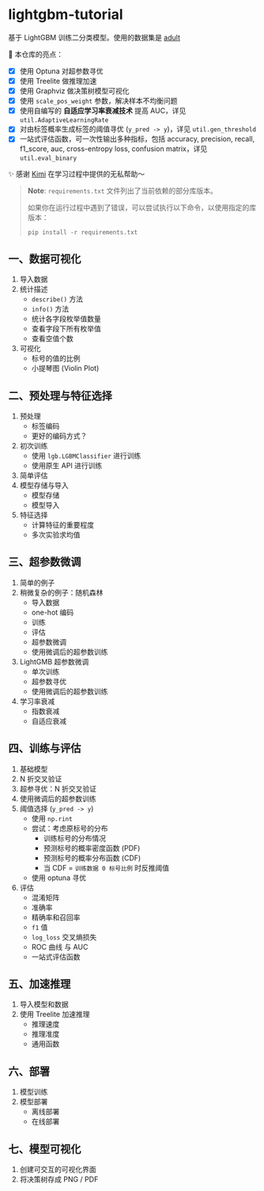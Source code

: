 # lightgbm-tutorial

基于 LightGBM 训练二分类模型。使用的数据集是 [adult](https://archive.ics.uci.edu/dataset/2/adult)

🚀 本仓库的亮点：

- [x] 使用 Optuna 对超参数寻优
- [x] 使用 Treelite 做推理加速
- [x] 使用 Graphviz 做决策树模型可视化
- [x] 使用 `scale_pos_weight` 参数，解决样本不均衡问题
- [x] 使用自编写的 **自适应学习率衰减技术** 提高 AUC，详见 `util.AdaptiveLearningRate`
- [x] 对由标签概率生成标签的阈值寻优 (`y_pred -> y`)，详见 `util.gen_threshold`
- [x] 一站式评估函数，可一次性输出多种指标，包括 accuracy, precision, recall, f1_score, auc, cross-entropy loss, confusion matrix，详见 `util.eval_binary`

✨ 感谢 [Kimi](https://kimi.moonshot.cn/) 在学习过程中提供的无私帮助～

> **Note**: `requirements.txt` 文件列出了当前依赖的部分库版本。
> 
> 如果你在运行过程中遇到了错误，可以尝试执行以下命令，以使用指定的库版本：
> 
> ```
> pip install -r requirements.txt
> ```

## 一、数据可视化

1. 导入数据
2. 统计描述
    - `describe()` 方法
    - `info()` 方法
    - 统计各字段枚举值数量
    - 查看字段下所有枚举值
    - 查看空值个数
3. 可视化
    - 标号的值的比例
    - 小提琴图 (Violin Plot)

## 二、预处理与特征选择

1. 预处理
    - 标签编码
    - 更好的编码方式？
2. 初次训练
    - 使用 `lgb.LGBMClassifier` 进行训练
    - 使用原生 API 进行训练
3. 简单评估
4. 模型存储与导入
    - 模型存储
    - 模型导入
5. 特征选择
    - 计算特征的重要程度
    - 多次实验求均值

## 三、超参数微调

1. 简单的例子
2. 稍微复杂的例子：随机森林
    - 导入数据
    - one-hot 编码
    - 训练
    - 评估
    - 超参数微调
    - 使用微调后的超参数训练
3. LightGMB 超参数微调
    - 单次训练
    - 超参数寻优
    - 使用微调后的超参数训练
4. 学习率衰减
    - 指数衰减
    - 自适应衰减

## 四、训练与评估

1. 基础模型
2. N 折交叉验证
3. 超参寻优：N 折交叉验证
4. 使用微调后的超参数训练
5. 阈值选择 (`y_pred -> y`)
    - 使用 `np.rint`
    - 尝试：考虑原标号的分布
        - 训练标号的分布情况
        - 预测标号的概率密度函数 (PDF)
        - 预测标号的概率分布函数 (CDF)
        - 当 CDF = `训练数据 0 标号比例` 时反推阈值
    - 使用 optuna 寻优
6. 评估
    - 混淆矩阵
    - 准确率
    - 精确率和召回率
    - `f1` 值
    - `log_loss` 交叉熵损失
    - ROC 曲线 与 AUC
    - 一站式评估函数

## 五、加速推理

1. 导入模型和数据
2. 使用 Treelite 加速推理
    - 推理速度
    - 推理准度
    - 通用函数

## 六、部署

1. 模型训练
2. 模型部署
    - 离线部署
    - 在线部署

## 七、模型可视化

1. 创建可交互的可视化界面
2. 将决策树存成 PNG / PDF

